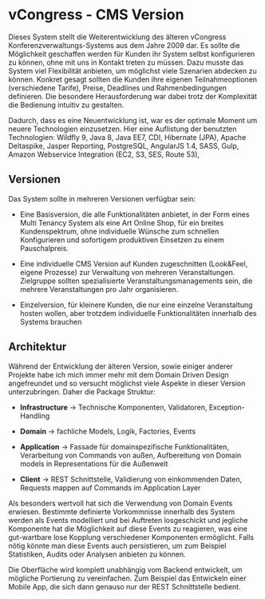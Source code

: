 vCongress - CMS Version
==============

Dieses System stellt die Weiterentwicklung des älteren vCongress Konferenzverwaltungs-Systems aus dem Jahre 2009 dar.
Es sollte die Möglichkeit geschaffen werden für Kunden ihr System selbst konfigurieren zu können, ohne mit uns in Kontakt treten zu müssen. Dazu musste das System viel Flexibilität anbieten, um möglichst viele Szenarien abdecken zu können.
Konkret gesagt sollten die Kunden ihre eigenen Teilnahmeoptionen (verschiedene Tarife), Preise, Deadlines und Rahmenbedingungen definieren. Die besondere Herausforderung war dabei trotz der Komplexität die Bedienung intuitiv zu gestalten.

Dadurch, dass es eine Neuentwicklung ist, war es der optimale Moment um neuere Technologien einzusetzen.
Hier eine Auflistung der benutzten Technologien: Wildfly 9, Java 8, Java EE7, CDI, Hibernate (JPA), Apache Deltaspike, Jasper Reporting, PostgreSQL, AngularJS 1.4, SASS, Gulp, Amazon Webservice Integration (EC2, S3, SES, Route 53), 

Versionen
----------------

Das System sollte in mehreren Versionen verfügbar sein:

- Eine Basisversion, die alle Funktionalitäten anbietet, in der Form eines Multi Tenancy System als eine Art Online Shop, für ein breites Kundenspektrum, ohne individuelle Wünsche zum schnellen Konfigurieren und sofortigem produktiven Einsetzen zu einem Pauschalpreis.

- Eine individuelle CMS Version auf Kunden zugeschnitten (Look&Feel, eigene Prozesse) zur Verwaltung von mehreren Veranstaltungen. Zielgruppe sollten spezialisierte Veranstaltungsmanagements sein, die mehrere Veranstaltungen pro Jahr organisieren.

- Einzelversion, für kleinere Kunden, die nur eine einzelne Veranstaltung hosten wollen, aber trotzdem individuelle Funktionalitäten innerhalb des Systems brauchen

Architektur
-----------------

Während der Entwicklung der älteren Version, sowie einiger anderer Projekte habe ich mich immer mehr mit dem Domain Driven Design angefreundet und so versucht möglichst viele Aspekte in dieser Version unterzubringen.
Daher die Package Struktur:

- **Infrastructure** -> Technische Komponenten, Validatoren, Exception-Handling

- **Domain** -> fachliche Models, Logik, Factories, Events

- **Application** -> Fassade für domainspezifische Funktionalitäten, Verarbeitung von Commands von außen, Aufbereitung von Domain models in Representations für die Außenwelt

- **Client** -> REST Schnittstelle, Validierung von einkommenden Daten, Requests mappen auf Commands im Application Layer

Als besonders wertvoll hat sich die Verwendung von Domain Events erwiesen. Bestimmte definierte Vorkommnisse innerhalb des System werden als Events modelliert und bei Auftreten losgeschickt und jegliche Komponente hat die Möglichkeit auf diese Events zu reagieren, was eine gut-wartbare lose Kopplung verschiedener Komponenten ermöglicht.
Falls nötig könnte man diese Events auch persistieren, um zum Beispiel Statistiken, Audits oder Analysen anbieten zu können.

Die Oberfläche wird komplett unabhängig vom Backend entwickelt, um mögliche Portierung zu vereinfachen. Zum Beispiel das Entwickeln einer Mobile App, die sich dann genauso nur der REST Schnittstelle bedient.